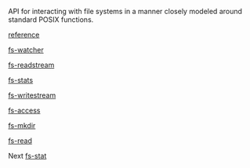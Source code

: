 API for interacting with file systems in a manner closely modeled around
standard POSIX functions.

[reference](https://nodejs.org/dist/latest-v10.x/docs/api/fs.html)

[fs-watcher](https://nodejs.org/dist/latest-v10.x/docs/api/fs.html#fs_class_fs_fswatcher)

[fs-readstream](https://nodejs.org/dist/latest-v10.x/docs/api/fs.html#fs_class_fs_readstream)

[fs-stats](https://nodejs.org/dist/latest-v10.x/docs/api/fs.html#fs_class_fs_readstream)

[fs-writestream](https://nodejs.org/dist/latest-v10.x/docs/api/fs.html#fs_class_fs_writestream)

[fs-access](https://nodejs.org/dist/latest-v10.x/docs/api/fs.html#fs_fs_access_path_mode_callback)

[fs-mkdir](https://nodejs.org/dist/latest-v10.x/docs/api/fs.html#fs_fs_mkdir_path_mode_callback)

[fs-read](https://nodejs.org/dist/latest-v10.x/docs/api/fs.html#fs_fs_read_fd_buffer_offset_length_position_callback)

Next
[fs-stat](https://nodejs.org/dist/latest-v10.x/docs/api/fs.html#fs_fs_stat_path_options_callback)